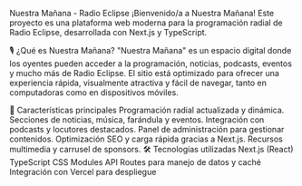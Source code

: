 Nuestra Mañana - Radio Eclipse
¡Bienvenido/a a Nuestra Mañana!
Este proyecto es una plataforma web moderna para la programación radial de Radio Eclipse, desarrollada con Next.js y TypeScript.

🎙️ ¿Qué es Nuestra Mañana?
"Nuestra Mañana" es un espacio digital donde los oyentes pueden acceder a la programación, noticias, podcasts, eventos y mucho más de Radio Eclipse. El sitio está optimizado para ofrecer una experiencia rápida, visualmente atractiva y fácil de navegar, tanto en computadoras como en dispositivos móviles.

🚀 Características principales
Programación radial actualizada y dinámica.
Secciones de noticias, música, farándula y eventos.
Integración con podcasts y locutores destacados.
Panel de administración para gestionar contenidos.
Optimización SEO y carga rápida gracias a Next.js.
Recursos multimedia y carrusel de sponsors.
🛠️ Tecnologías utilizadas
Next.js (React)
TypeScript
CSS Modules
API Routes para manejo de datos y caché
Integración con Vercel para despliegue
